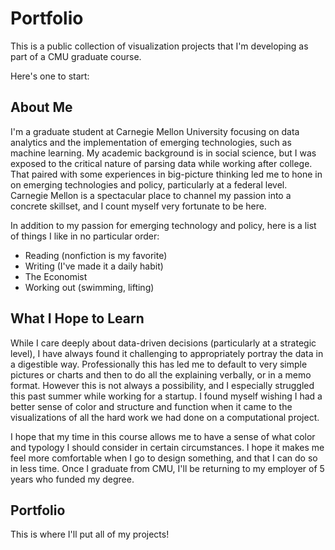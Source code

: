 # Portfolio
 This is a public collection of visualization projects that I'm developing as part of a CMU graduate course.
 
 Here's one to start:
 <div class="flourish-embed flourish-chart" data-src="visualisation/7205610"><script src="https://public.flourish.studio/resources/embed.js"></script></div>

## About Me
I'm a graduate student at Carnegie Mellon University focusing on data analytics and the implementation of emerging technologies, such as machine learning. My academic background is in social science, but I was exposed to the critical nature of parsing data while working after college. That paired with some experiences in big-picture thinking led me to hone in on emerging technologies and policy, particularly at a federal level. Carnegie Mellon is a spectacular place to channel my passion into a concrete skillset, and I count myself very fortunate to be here.

In addition to my passion for emerging technology and policy, here is a list of things I like in no particular order:
* Reading (nonfiction is my favorite)
* Writing (I've made it a daily habit)
* The Economist
* Working out (swimming, lifting)

## What I Hope to Learn
While I care deeply about data-driven decisions (particularly at a strategic level), I have always found it challenging to appropriately portray the data in a digestible way. Professionally this has led me to default to very simple pictures or charts and then to do all the explaining verbally, or in a memo format. However this is not always a possibility, and I especially struggled this past summer while working for a startup. I found myself wishing I had a better sense of color and structure and function when it came to the visualizations of all the hard work we had done on a computational project.

I hope that my time in this course allows me to have a sense of what color and typology I should consider in certain circumstances. I hope it makes me feel more comfortable when I go to design something, and that I can do so in less time. Once I graduate from CMU, I'll be returning to my employer of 5 years who funded my degree.

## Portfolio
This is where I'll put all of my projects!
